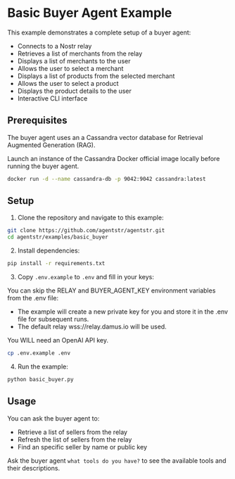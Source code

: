 # Basic Buyer Agent Example

This example demonstrates a complete setup of a buyer agent:
- Connects to a Nostr relay
- Retrieves a list of merchants from the relay
- Displays a list of merchants to the user
- Allows the user to select a merchant
- Displays a list of products from the selected merchant
- Allows the user to select a product
- Displays the product details to the user
- Interactive CLI interface

## Prerequisites

The buyer agent uses an a Cassandra vector database for Retrieval Augmented Generation (RAG).
   
Launch an instance of the Cassandra Docker official image locally before running the buyer agent.

```bash
docker run -d --name cassandra-db -p 9042:9042 cassandra:latest
```

## Setup
1. Clone the repository and navigate to this example:

```bash
git clone https://github.com/agentstr/agentstr.git
cd agentstr/examples/basic_buyer
```

2. Install dependencies:

```bash
pip install -r requirements.txt
```

3. Copy `.env.example` to `.env` and fill in your keys:

You can skip the RELAY and BUYER_AGENT_KEY environment variables from the .env file:
- The example will create a new private key for you and store it in the .env file for subsequent runs.
- The default relay wss://relay.damus.io will be used.

You WILL need an OpenAI API key.

```bash
cp .env.example .env
```

4. Run the example:

```bash
python basic_buyer.py
```

## Usage


 You can ask the buyer agent to:
 - Retrieve a list of sellers from the relay
 - Refresh the list of sellers from the relay
 - Find an specific seller by name or public key

 Ask the buyer agent `what tools do you have?` to see the available tools and their descriptions.